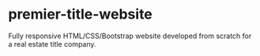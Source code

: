 # premier-title-website
Fully responsive HTML/CSS/Bootstrap website developed from scratch for a real estate title company.
